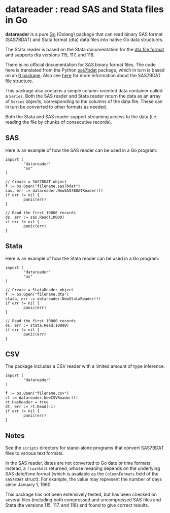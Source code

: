 datareader : read SAS and Stata files in Go
=========================

__datareader__ is a pure [Go](https://golang.org) (Golang) package
that can read binary SAS format (SAS7BDAT) and Stata format (dta) data
files into native Go data structures.

The Stata reader is based on the Stata documentation for the [dta file
format](http://www.stata.com/help.cgi?dta) and supports dta versions
115, 117, and 118.

There is no official documentation for SAS binary format files.  The
code here is translated from the Python
[sas7bdat](https://pypi.python.org/pypi/sas7bdat) package, which in
turn is based on an [R
package](https://github.com/BioStatMatt/sas7bdat).  Also see
[here](https://cran.r-project.org/web/packages/sas7bdat/vignettes/sas7bdat.pdf)
for more information about the SAS7BDAT file structure.

This package also contains a simple column-oriented data container
called a `Series`.  Both the SAS reader and Stata reader return the
data as an array of `Series` objects, corresponding to the columns of
the data file.  These can in turn be converted to other formats as
needed.

Both the Stata and SAS reader support streaming access to the data
(i.e. reading the file by chunks of consecutive records).

## SAS

Here is an example of how the SAS reader can be used in a Go program:

```
import (
        "datareader"
        "os"
)

// Create a SAS7BDAT object
f := os.Open("filename.sas7bdat")
sas, err := datareader.NewSAS7BDATReader(f)
if err != nil {
        panic(err)
}

// Read the first 10000 records
ds, err := sas.Read(10000)
if err != nil {
        panic(err)
}
```

## Stata

Here is an example of how the Stata reader can be used in a Go program:

```
import (
        "datareader"
        "os"
)

// Create a StataReader object
f := os.Open("filename.dta")
stata, err := datareader.NewStataReader(f)
if err != nil {
        panic(err)
}

// Read the first 10000 records
ds, err := stata.Read(10000)
if err != nil {
        panic(err)
}
```

## CSV

The package includes a CSV reader with a limited amount of type
inference.

```
import (
        "datareader"
)

f := os.Open("filename.csv")
rt := datareader.NewCSVReader(f)
rt.HasHeader = true
dt, err := rt.Read(-1)
if err != nil {
        panic(err)
}
```

## Notes

See the `scripts` directory for stand-alone programs that convert
SAS7BDAT files to various text formats.

In the SAS reader, dates are not converted to Go date or time formats.
Instead, a `float64` is returned, whose meaning depends on the
underlying SAS date/time format (which is available as the
`ColumnFormats` field of the `SAS7BDAT` struct).  For example, the
value may represent the number of days since January 1, 1960.

This package has not been extensively tested, but has been checked on
several files (including both compressed and uncompressed SAS files
and Stata dta versions 115, 117, and 118) and found to give correct
results.